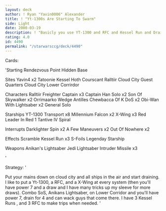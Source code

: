 ```yaml
---
layout: deck
author: ! Ryan "Yavin0006" Alexander
title: ! "Yt-1300s Are Starting To Swarm"
side: Light
date: 2000-03-19
description: ! "Basicly you use YT-1300 and RFC and Kessel Run and Drain."
rating: 4.0
id: 4490
permalink: "/starwarsccg/deck/4490"
---
```

Cards: 

'Starting
Rendezvous Point
Hidden Base


Sites
Yavin4 x2
Tatoonie
Kessel
Hoth
Courscant
Ralltiir
Cloud City Guest Quarters
Cloud City Lower Corrirdor

Characters
Ralltiir Freighter Captain x3
Captain Han Solo x2
Son Of Skywalker x2
Orrimaarko
Wedge Antilles
Chewbacca Of K
DoS x2
Obi-Wan With Lightsaber x2
General Solo


Starships
YT-1300 Transport x8
Millennium Falcon x2
X-Wing x3
Red Leader In Red 1
Tantive lV
Spiral


Interrupts
Darklighter Spin x2
A Few Maneuvers x2
Out Of Nowhere x2


Effects
Scramble
Kessel Run x3
S-Foils
Legenday Starship


Weapons
Anikan's Lightsaber
Jedi Lightsaber
Intruder Missile x3


'

Strategy: '

Put your mains down on cloud city and all ships in the air and start draining. I like to put a Yt-1300, a RFC, and a X-Wing at every system (then you'll have power 7 and a draw and I have many tricks up my sleeve for more draws). Combo SoS, Anikans Lightsaber, on Lower Corridor and you'll have power 7, drain for 4 and can wack guys that come there. I have 3 Kessel Runs , and 3 RFC to make trips when needed.
'
